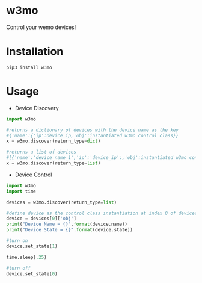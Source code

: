 # w3mo
Control your wemo devices!

# Installation
```pip3 install w3mo```

# Usage
* Device Discovery
```python
import w3mo

#returns a dictionary of devices with the device name as the key
#{'name':{'ip':device_ip,'obj':instantiated w3mo control class}}
x = w3mo.discover(return_type=dict)

#returns a list of devices
#[{'name':'device_name_1','ip':'device_ip':,'obj':instantiated w3mo control class}]
x = w3mo.discover(return_type=list)
```
* Device Control
```python
import w3mo
import time

devices = w3mo.discover(return_type=list)

#define device as the control class instantiation at index 0 of devices
device = devices[0]['obj']
print("Device Name = {}".format(device.name))
print("Device State = {}".format(device.state))

#turn on
device.set_state(1)

time.sleep(.25)

#turn off
device.set_state(0)
```